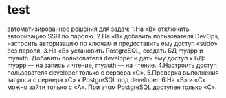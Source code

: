 # test
автоматизированное решения для задач:
1.На «B» отключить авторизацию SSH по паролю. 
2.На «B» добавить пользователя DevOps, настроить авторизацию по ключам и предоставить ему доступ «sudo» без пароля.
3.На «B» установить PostgreSQL, создать БД myapp и myauth. Добавить пользователя developer и дать ему доступ к БД: myapp — на запись и чтение, myauth — на чтение.
4.Настроить доступ пользователя developer только с сервера «C».
5.Проверка выполнения запроса с сервера «C» к PostgreSQL под developer.
6.На «B» и «C» можно зайти только с «A». При этом PostgreSQL доступен только «C».
